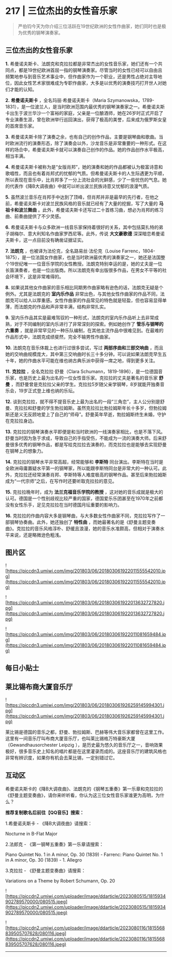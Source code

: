 # 217 | 三位杰出的女性音乐家

> 严伯钧今天为你介绍三位活跃在19世纪欧洲的女性作曲家，她们同时也是极为优秀的钢琴演奏家。

## 三位杰出的女性音乐家

 **1.** 希曼诺夫斯卡、法朗克和克拉拉都是非常杰出的女性音乐家，她们还有一个共同点，都是19世纪欧洲首屈一指的钢琴演奏家。尽管当时的女性已经可以自由且频繁地参与到音乐艺术事业中，但作曲家作为一个职业，还是男性占绝对主导地位，因此女性艺术家很难成为专职作曲家，大多是以优秀的演奏技巧打开世人对她们才能的认知。

 **2.**  **希曼诺夫斯卡** ，全名玛丽·希曼诺夫斯卡（Maria Szymanowska，1789-1831），是一位波兰人，是当时欧洲范围内最优秀的钢琴演奏家之一。希曼诺夫斯卡出生于波兰华沙一个富裕的家庭，父亲是一位酿酒师，她在26岁时正式开启了专业演奏生涯，曾在欧洲举行巡回演出，获得了极高的美誉，后来成为俄罗斯女皇的首席音乐家。

 **3.** 希曼诺夫斯卡除了演奏之余，也有自己的创作作品，主要是钢琴曲和歌曲。当时欧洲流行的演奏形态，除了演奏会以外，沙龙音乐是非常重要的一种形式。在这样的场合中，希曼诺夫斯卡就可以演奏自己创作的作品。她的作品创作水平极高，相当丰满。

 **4.** 希曼诺夫斯卡被称为是“女版肖邦”，她的演奏和她的作品都被认为极富诗意和歌唱性，而且也有着肖邦式的忧郁的气质。但希曼诺夫斯卡的人生际遇更为平顺，所以表现在音乐中，比肖邦多了一分上流社会的光鲜感，少了一些忧伤的气息。她的代表作《降B大调夜曲》中就可以听出波兰民族诗意又忧郁的浪漫气质。

 **5.** 虽然波兰音乐在肖邦手中达到了顶峰，但肖邦并非是最早的先行者，在他之前，希曼诺夫斯卡对波兰民族风格的音乐就已经有了大量的挖掘，写了大量的 **马祖卡和波兰舞曲** 。此外，希曼诺夫斯卡还写过二十首练习曲，想必为肖邦的练习曲、前奏曲提供了不少灵感。

 **6.** 希曼诺夫斯卡与众多欧洲一线音乐家保持着很好的关系，其中包括莫扎特的弟子胡梅尔、意大利知名作曲家罗西尼等。此外，传说 **大文豪歌德** 深深暗恋希曼诺夫斯卡，这一点目前没有确凿证据证实。

 **7.**  **法朗克** ，也被译为法伦克，全名路易丝·法伦克（Louise Farrenc，1804-1875），是一位法国女作曲家，也是当时欧洲最优秀的演奏家之一，她还是法国整个19世纪唯一一位音乐学院的女性教授。法朗克特别幸运的是，她的丈夫是一位长笛演奏者，也是一位出版商。所以法朗克有幸出版很多作品，在男女不平等的社会环境下，这是非常难得的。

 **8.** 如果说其他女作曲家的音乐相比同期男作曲家略有逊色的话，法朗克无疑是个例外。尤其是法朗克的 **室内乐作品** 非常出色，与其他女性作曲家的作品不同，法朗克可以给人以厚重感。女性作曲家的作品常见的特色就是轻盈，但也容易显得单薄，而法朗克的作品和声非常丰满，结构非常扎实。

 **9.** 室内乐作品其实是最难驾驭的一种形式，法朗克的室内乐作品听上去非常成熟，对于不同编制的室内乐进行了非常深刻的探索。例如她创作了 **管乐与钢琴的六重奏** ，就是非常罕见的一种乐队编制，在其他主流作品中很难见到。在最难的作品形式中，法朗克成绩斐然，完全不输男性作曲家。

 **10.** 法朗克在音乐体裁上也进行过很多尝试，写过 **两部序曲和三部交响曲** ，而且她的交响曲规模庞大，其中第三交响曲时长三十多分钟。可以说如果法朗克早生五十年，她的作曲水平可能在维也纳古典乐派中获得一席之地，得到更多关注。

 **11.**  **克拉拉** ，全名克拉拉·舒曼（Clara Schumann，1819-1896），是一位德国音乐家，也是历史上最为出名的一位女性音乐家。克拉拉的丈夫是著名的音乐家 **舒曼** ，而舒曼曾是克拉拉父亲的学生。克拉拉5岁随父亲学钢琴，8岁就能开独奏音乐会，19岁正式登上维也纳的乐坛。

 **12.** 谈到克拉拉，就不得不提音乐史上最为出名的一段“三角恋”，主人公分别是舒曼、克拉拉和舒曼的学生勃拉姆斯。虽然克拉拉比勃拉姆斯年长十多岁，但勃拉姆斯还是义无反顾地爱上了自己的“师母”。舒曼英年早逝，勃拉姆斯终生未婚，守护在克拉拉身边。

 **13.** 克拉拉的钢琴演奏水平即便是和当时欧洲的一线演奏家相比，也是不落下风。舒曼当时因为急于求成，导致自己的手指受伤，不能成为一流的演奏大师。后来舒曼很多优秀的钢琴作品，都是写给克拉拉去演奏的，而克拉拉也是能够去实现舒曼在钢琴上的想象力。

 **14.** 克拉拉的钢琴水平非常高超，经常能够和 **李斯特** 同台演出。李斯特在当时是全欧洲毋庸置疑水平第一的钢琴家，所以能跟李斯特同台是非常大的一种认可。此外，克拉拉还经常演奏肖邦、李斯特等人难度极高的钢琴作品。甚至后来勃拉姆斯成为“一代宗师”之后，在写作时还要听取克拉拉的意见。

 **15.** 克拉拉晚年时，成为 **法兰克福音乐学院的教授** ，这对她的音乐成就是极大的认可。德国是一个性别歧视比较严重的国家，德国爱乐乐团甚至在1970年之前都没有女性乐手，足见克拉拉在当时德国月坛重要的影响力。

 **16.** 克拉拉的作曲内容大多是钢琴曲，与大多数女性作曲家不同，克拉拉写作了一部钢琴协奏曲。此外，她还独创了 **特性曲** ，而她最著名的是《舒曼主题变奏曲》。克拉拉的音乐风格淳朴、舒缓且浪漫，她的音乐水准颇高，但相对于演奏水平来说，还是略微逊色粗浅。

## 图片区

![https://piccdn3.umiwi.com/img/201803/06/201803061922011555542010.jpg](https://piccdn3.umiwi.com/img/201803/06/201803061922011555542010.jpg)

![https://piccdn3.umiwi.com/img/201803/06/201803061922013632727820.jpg](https://piccdn3.umiwi.com/img/201803/06/201803061922013632727820.jpg)

![https://piccdn3.umiwi.com/img/201803/06/201803061922011081659484.jpg](https://piccdn3.umiwi.com/img/201803/06/201803061922011081659484.jpg)

## 每日小贴士

## 莱比锡布商大厦音乐厅

![https://piccdn3.umiwi.com/img/201803/06/201803061926259145994301.jpg](https://piccdn3.umiwi.com/img/201803/06/201803061926259145994301.jpg)

莱比锡是德国的音乐之都，舒曼、勃拉姆斯、巴赫等伟大音乐家都曾在这里工作。这里有一间音乐厅叫布商大厦音乐厅，也叫莱比锡格万特豪斯大厦（Gewandhausorchester Leipzig ），是历史最为悠久的音乐厅之一，音响效果极好，很多音乐史上知名的唱片都是在这里灌录而成的。这座音乐厅的建筑风格也非常有辨识度，如果你有机会去莱比锡，一定别错过它。

## 互动区

希曼诺夫斯卡的《降B大调夜曲》、法朗克的《钢琴五重奏》第一乐章和克拉拉的《舒曼主题变奏曲》，请你来听听看，你认为这三位女性音乐家谁更为高明，为什么？

 **推荐复制歌名后前往【QQ音乐】搜索：**

1.希曼诺夫斯卡 - 《降B大调夜曲》请搜索：

Nocturne in B-Flat Major

2.法郎克 - 《第一钢琴五重奏》第一乐章请搜索：

Piano Quintet No. 1 in A minor, Op. 30 (1839) - Farrenc: Piano Quintet No. 1 in A minor, Op. 30 (1839) - 1. Allegro

3.克拉拉 - 《舒曼主题变奏曲》请搜索：

Variations on a Theme by Robert Schumann, Op. 20

![https://piccdn2.umiwi.com/uploader/image/ddarticle/2023080515/1815934902789570000/080515.jpeg](https://piccdn2.umiwi.com/uploader/image/ddarticle/2023080515/1815934902789570000/080515.jpeg)

![https://piccdn2.umiwi.com/uploader/image/ddarticle/2023080116/1815568839505707628/080116.jpeg](https://piccdn2.umiwi.com/uploader/image/ddarticle/2023080116/1815568839505707628/080116.jpeg)

---
